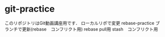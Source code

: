 # git-practice
このリポジトリはGit動画講座用です．
ローカルリポで変更
rebase-practice ブランチで更新(rebase　コンフリクト用)
rebase pull用
stash　コンフリクト用
